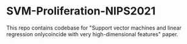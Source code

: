 # SVM-Proliferation-NIPS2021
This repo contains codebase for "Support vector machines and linear regression onlycoincide with very high-dimensional features" paper.
